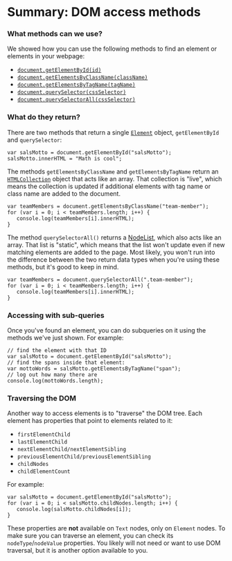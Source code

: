 Summary: DOM access methods
===========================

### What methods can we use?

We showed how you can use the following methods to find an element or elements in your webpage:

-   [`document.getElementById(id)`](https://developer.mozilla.org/en-US/docs/Web/API/document.getElementById)
-   [`document.getElementsByClassName(className)`](https://developer.mozilla.org/en-US/docs/Web/API/document.getElementsByClassName)
-   [`document.getElementsByTagName(tagName)`](https://developer.mozilla.org/en-US/docs/Web/API/document.getElementsByTagName)
-   [`document.querySelector(cssSelector)`](https://developer.mozilla.org/en-US/docs/Web/API/document.querySelector)
-   [`document.querySelectorAll(cssSelector)`](https://developer.mozilla.org/en-US/docs/Web/API/document.querySelectorAll)

### What do they return?

There are two methods that return a single [`Element`](https://developer.mozilla.org/en-US/docs/Web/API/Element) object, `getElementById` and `querySelector`:

```
var salsMotto = document.getElementById("salsMotto");
salsMotto.innerHTML = "Math is cool";
```

The methods `getElementsByClassName` and `getElementsByTagName` return an [`HTMLCollection`](https://developer.mozilla.org/en-US/docs/Web/API/HTMLCollection) object that acts like an array. That collection is "live", which means the collection is updated if additional elements with tag name or class name are added to the document.

```
var teamMembers = document.getElementsByClassName("team-member");
for (var i = 0; i < teamMembers.length; i++) {
   console.log(teamMembers[i].innerHTML);
}
```

The method `querySelectorAll()` returns a [NodeList](https://developer.mozilla.org/en-US/docs/Web/API/NodeList), which also acts like an array. That list is "static", which means that the list won't update even if new matching elements are added to the page. Most likely, you won't run into the difference between the two return data types when you're using these methods, but it's good to keep in mind.

```
var teamMembers = document.querySelectorAll(".team-member");
for (var i = 0; i < teamMembers.length; i++) {
   console.log(teamMembers[i].innerHTML);
}
```

### Accessing with sub-queries

Once you've found an element, you can do subqueries on it using the methods we've just shown. For example:

```
// find the element with that ID
var salsMotto = document.getElementById("salsMotto");
// find the spans inside that element:
var mottoWords = salsMotto.getElementsByTagName("span");
// log out how many there are
console.log(mottoWords.length);
```

### Traversing the DOM

Another way to access elements is to "traverse" the DOM tree. Each element has properties that point to elements related to it:

-   `firstElementChild`
-   `lastElementChild`
-   `nextElementChild/nextElementSibling`
-   `previousElementChild/previousElementSibling`
-   `childNodes`
-   `childElementCount`

For example:

```
var salsMotto = document.getElementById("salsMotto");
for (var i = 0; i < salsMotto.childNodes.length; i++) {
   console.log(salsMotto.childNodes[i]);
}
```

These properties are **not** available on `Text` nodes, only on `Element` nodes. To make sure you can traverse an element, you can check its `nodeType`/`nodeValue` properties. You likely will not need or want to use DOM traversal, but it is another option available to you.